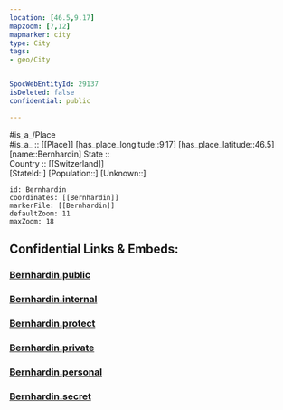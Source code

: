 ```yaml
---
location: [46.5,9.17] 
mapzoom: [7,12] 
mapmarker: city 
type: City
tags:
- geo/City


SpocWebEntityId: 29137
isDeleted: false
confidential: public

---
```

#is_a_/Place  
#is_a_ :: [[Place]] 
[has_place_longitude::9.17] 
[has_place_latitude::46.5] 
[name::Bernhardin] 
State ::  
Country :: [[Switzerland]]  
[StateId::] 
[Population::] 
[Unknown::] 


```leaflet
id: Bernhardin
coordinates: [[Bernhardin]] 
markerFile: [[Bernhardin]] 
defaultZoom: 11 
maxZoom: 18
```


## Confidential Links & Embeds: 

### [Bernhardin.public](/_public/\Earth\Continent\Europe\Europe~Central\Switzerland\Switzerland~Cantons\Graubünden\CityBernhardin.public.md) 

### [Bernhardin.internal](/_internal/\Earth\Continent\Europe\Europe~Central\Switzerland\Switzerland~Cantons\Graubünden\CityBernhardin.internal.md) 

### [Bernhardin.protect](/_protect/\Earth\Continent\Europe\Europe~Central\Switzerland\Switzerland~Cantons\Graubünden\CityBernhardin.protect.md) 

### [Bernhardin.private](/_private/\Earth\Continent\Europe\Europe~Central\Switzerland\Switzerland~Cantons\Graubünden\CityBernhardin.private.md) 

### [Bernhardin.personal](/_personal/\Earth\Continent\Europe\Europe~Central\Switzerland\Switzerland~Cantons\Graubünden\CityBernhardin.personal.md) 

### [Bernhardin.secret](/_secret/\Earth\Continent\Europe\Europe~Central\Switzerland\Switzerland~Cantons\Graubünden\CityBernhardin.secret.md)

